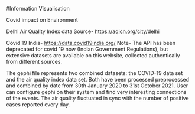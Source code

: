 #Information Visualisation

Covid impact on Environment

Delhi Air Quality Index data Source-
https://aqicn.org/city/delhi

Covid 19 India-
https://data.covid19india.org/
Note- The API has been deprecated for covid 19 now (Indian Government Regulations), but extensive datasets are available on this website, collected authentically from different sources.

The gephi file represents two combined datasets: the COVID-19 data set and the air quality index data set. Both have been processed preprocessed and combined by date from 30th January 2020 to 31st October 2021.
User can configure gephi on their system and find very interesting connections of the events.
The air quality fluctuated in sync with the number of positive cases reported every day.
